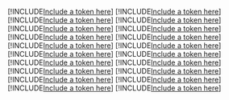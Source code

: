 [!INCLUDE[Include a token here](refs1532059484589/r1.md)]
[!INCLUDE[Include a token here](refs1532059484589/r2.md)]
[!INCLUDE[Include a token here](refs1532059484589/r3.md)]
[!INCLUDE[Include a token here](refs1532059484589/r4.md)]
[!INCLUDE[Include a token here](refs1532059484589/r5.md)]
[!INCLUDE[Include a token here](refs1532059484589/r6.md)]
[!INCLUDE[Include a token here](refs1532059484589/r7.md)]
[!INCLUDE[Include a token here](refs1532059484589/r8.md)]
[!INCLUDE[Include a token here](refs1532059484589/r9.md)]
[!INCLUDE[Include a token here](refs1532059484589/r10.md)]
[!INCLUDE[Include a token here](refs1532059484589/r11.md)]
[!INCLUDE[Include a token here](refs1532059484589/r12.md)]
[!INCLUDE[Include a token here](refs1532059484589/r13.md)]
[!INCLUDE[Include a token here](refs1532059484589/r14.md)]
[!INCLUDE[Include a token here](refs1532059484589/r15.md)]
[!INCLUDE[Include a token here](refs1532059484589/r16.md)]
[!INCLUDE[Include a token here](refs1532059484589/r17.md)]
[!INCLUDE[Include a token here](refs1532059484589/r18.md)]
[!INCLUDE[Include a token here](refs1532059484589/r19.md)]
[!INCLUDE[Include a token here](refs1532059484589/r20.md)]
